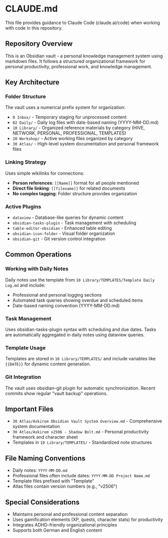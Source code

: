 # CLAUDE.md

This file provides guidance to Claude Code (claude.ai/code) when working with code in this repository.

## Repository Overview

This is an Obsidian vault - a personal knowledge management system using markdown files. It follows a structured organizational framework for personal productivity, professional work, and knowledge management.

## Key Architecture

### Folder Structure
The vault uses a numerical prefix system for organization:
- `0 Inbox/` - Temporary staging for unprocessed content
- `02 Daily/` - Daily log files with date-based naming (YYYY-MM-DD.md)
- `10 Library/` - Organized reference materials by category (HIVE, NETWORK, PERSONAL, PROFESSIONAL, TEMPLATES)
- `20 Workshop/` - Active working files organized by category
- `30 Atlas/` - High-level system documentation and personal framework files

### Linking Strategy
Uses simple wikilinks for connections:
- **Person references**: `[[Name]]` format for all people mentioned
- **Direct file linking**: `[[filename]]` for related documents
- **No complex tagging**: Folder structure provides organization

### Active Plugins
- `dataview` - Database-like queries for dynamic content
- `obsidian-tasks-plugin` - Task management with scheduling
- `table-editor-obsidian` - Enhanced table editing
- `obsidian-icon-folder` - Visual folder organization
- `obsidian-git` - Git version control integration

## Common Operations

### Working with Daily Notes
Daily notes use the template from `10 Library/TEMPLATES/Template Daily Log.md` and include:
- Professional and personal logging sections
- Automated task queries showing overdue and scheduled items
- Date-based naming convention (YYYY-MM-DD.md)

### Task Management
Uses obsidian-tasks-plugin syntax with scheduling and due dates. Tasks are automatically aggregated in daily notes using dataview queries.

### Template Usage
Templates are stored in `10 Library/TEMPLATES/` and include variables like `{{DATE}}` for dynamic content generation.

### Git Integration
The vault uses obsidian-git plugin for automatic synchronization. Recent commits show regular "vault backup" operations.

## Important Files
- `30 Atlas/Askirom Obsidian Vault System Overview.md` - Comprehensive system documentation
- `30 Atlas/Askirom v2506 - Shadow Bolt.md` - Personal productivity framework and character sheet
- Templates in `10 Library/TEMPLATES/` - Standardized note structures

## File Naming Conventions
- Daily notes: `YYYY-MM-DD.md`
- Professional files often include dates: `YYYY-MM-DD Project Name.md`
- Template files prefixed with "Template"
- Atlas files contain version numbers (e.g., "v2506")

## Special Considerations
- Maintains personal and professional content separation
- Uses gamification elements (XP, quests, character stats) for productivity
- Integrates ADHD-friendly organizational principles
- Supports both German and English content
